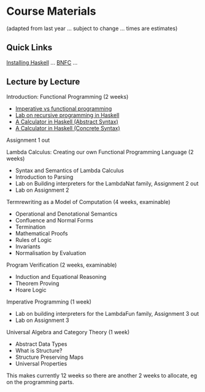 
# Course Materials

(adapted from last year ... subject to change ... times are estimates)

## Quick Links

[Installing Haskell](https://hackmd.io/@alexhkurz/Hk86XnCzD) ... [BNFC](http://bnfc.digitalgrammars.com/) ... 

## Lecture by Lecture

Introduction: Functional Programming (2 weeks)

- [Imperative vs functional programming](https://hackmd.io/@alexhkurz/SJKWvna6U)
- [Lab on recursive programming in Haskell](https://hackmd.io/@alexhkurz/H1jUka4Gv)
- [A Calculator in Haskell (Abstract Syntax)](https://hackmd.io/@alexhkurz/SyxKCkR6U)
- [A Calculator in Haskell (Concrete Syntax)](https://hackmd.io/@alexhkurz/HJVtVl068)

Assignment 1 out

Lambda Calculus: Creating our own Functional Programming Language (2 weeks)

- Syntax and Semantics of Lambda Calculus
- Introduction to Parsing
- Lab on Building interpreters for the LambdaNat family, Assignment 2 out
- Lab on Assignment 2

Termrewriting as a Model of Computation (4 weeks, examinable)

- Operational and Denotational Semantics
- Confluence and Normal Forms
- Termination
- Mathematical Proofs
- Rules of Logic
- Invariants
- Normalisation by Evaluation

Program Verification (2 weeks, examinable)

 - Induction and Equational Reasoning
 - Theorem Proving
 - Hoare Logic

Imperative Programming (1 week)

- Lab on building interpreters for the LambdaFun family, Assignment 3 out
- Lab on Assignment 3

Universal Algebra and Category Theory (1 week)

 - Abstract Data Types
 - What is Structure?
 - Structure Preserving Maps
 - Universal Properties

This makes currently 12 weeks so there are another 2 weeks to allocate, eg on the programming parts.
